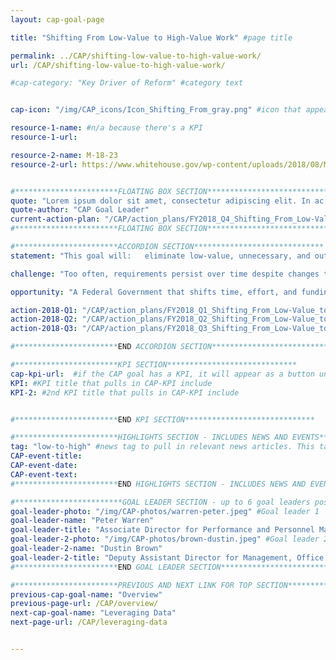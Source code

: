 ```yaml
---
layout: cap-goal-page

title: "Shifting From Low-Value to High-Value Work" #page title

permalink: ../CAP/shifting-low-value-to-high-value-work/
url: /CAP/shifting-low-value-to-high-value-work/

#cap-category: "Key Driver of Reform" #category text


cap-icon: "/img/CAP_icons/Icon_Shifting_From_gray.png" #icon that appears next to title

resource-1-name: #n/a because there's a KPI
resource-1-url:

resource-2-name: M-18-23
resource-2-url: https://www.whitehouse.gov/wp-content/uploads/2018/08/M-18-23.pdf


#***********************FLOATING BOX SECTION*****************************
quote: "Lorem ipsum dolor sit amet, consectetur adipiscing elit. In ac velit et neque tincidunt sagittis. Aliquam eget lacinia sapien." #appears in the gray text box
quote-author: "CAP Goal Leader"
current-action-plan: "/CAP/action_plans/FY2018_Q4_Shifting_From_Low-Value_to_High-Value_Work.pdf"
#***********************FLOATING BOX SECTION*****************************

#***********************ACCORDION SECTION*****************************
statement: "This goal will:   eliminate low-value, unnecessary, and outdated policies and requirements issued by central management agencies like the Office of Management and Budget, the Office of Personnel Management, and the General Services Administration; develop a process to assess and minimize the burden of such guidance on Federal agencies; create incentives for Federal agencies to regularly review and streamline their own administrative requirements that impose burdens on their bureaus and programs; and reduce burden through tools like integrated IT and automation software." #first accordion text

challenge: "Too often, requirements persist over time despite changes to the circumstances they were intended to address. Hundreds of burdensome rules and requirements have built up over decades, forcing Federal agencies to devote valuable resources to compliance that is no longer meaningful. Time, energy, and dollars spent complying with outdated, redundant, and unnecessary requirements can be better spent on accomplishing mission outcomes." #second accordion text

opportunity: "A Federal Government that shifts time, effort, and funding from burdensome requirements to high value work will:   improve the return on investment of central-management guidance to Federal agencies; reduce compliance requirements for Federal agencies; work with Congress to eliminate outdated legislative reporting requirements for Federal agencies; and reduce unnecessary costs and compliance requirements within individual agencies. " #third accordion text

action-2018-Q1: "/CAP/action_plans/FY2018_Q1_Shifting_From_Low-Value_to_High-Value_Work.pdf"
action-2018-Q2: "/CAP/action_plans/FY2018_Q2_Shifting_From_Low-Value_to_High-Value_Work.pdf"
action-2018-Q3: "/CAP/action_plans/FY2018_Q3_Shifting_From_Low-Value_to_High-Value_Work.pdf"

#***********************END ACCORDION SECTION*****************************

#***********************KPI SECTION*****************************
cap-kpi-url:  #if the CAP goal has a KPI, it will appear as a button under the title. The button links to the KPI accordion section
KPI: #KPI title that pulls in CAP-KPI include
KPI-2: #2nd KPI title that pulls in CAP-KPI include


#***********************END KPI SECTION*****************************

#***********************HIGHLIGHTS SECTION - INCLUDES NEWS AND EVENTS*****************************
tag: "low-to-high" #news tag to pull in relevant news articles. This tag needs to be included in the "post" front matter
CAP-event-title:
CAP-event-date:
CAP-event-text:
#***********************END HIGHLIGHTS SECTION - INCLUDES NEWS AND EVENTS*****************************

#************************GOAL LEADER SECTION - up to 6 goal leaders possible by creating up to 6 sections below***************************
goal-leader-photo: "/img/CAP-photos/warren-peter.jpeg" #Goal leader 1
goal-leader-name: "Peter Warren"
goal-leader-title: "Associate Director for Performance and Personnel Management, Office of Management and Budget"
goal-leader-2-photo: "/img/CAP-photos/brown-dustin.jpeg" #Goal leader 2
goal-leader-2-name: "Dustin Brown"
goal-leader-2-title: "Deputy Assistant Director for Management, Office of Management and Budget"
#***********************END GOAL LEADER SECTION*****************************8

#***********************PREVIOUS AND NEXT LINK FOR TOP SECTION*****************************8
previous-cap-goal-name: "Overview"
previous-page-url: /CAP/overview/
next-cap-goal-name: "Leveraging Data"
next-page-url: /CAP/leveraging-data


---  
```

